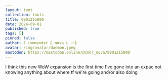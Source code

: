 ```yaml
---
layout: toot
collection: toots
title: 0901215800
date: 2024-09-01
published: true
tags: []
pinned: false
author: ⸸ commander ░ nova ⸸ :~$
avatar: /img/avatar/daemon.jpeg
mastodon: https://mastodon.online/@cmdr_nova/0901215800
---
```


I think this new WoW expansion is the first time I've gone into an expac not knowing anything about where tf we're going and/or also doing
